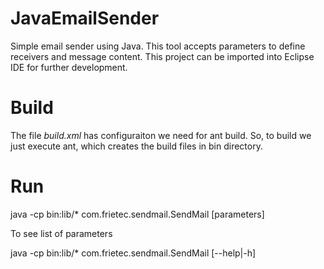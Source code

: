 # JavaEmailSender
Simple email sender using Java. This tool accepts parameters to define receivers and message content. This project can be imported into Eclipse IDE for further development. 

# Build
The file _build.xml_ has configuraiton we need for ant build.  So, to build we just execute ant, which creates the build files in bin directory.

# Run 
java -cp bin:lib/* com.frietec.sendmail.SendMail [parameters]

To see list of parameters

java -cp bin:lib/* com.frietec.sendmail.SendMail [--help|-h]


